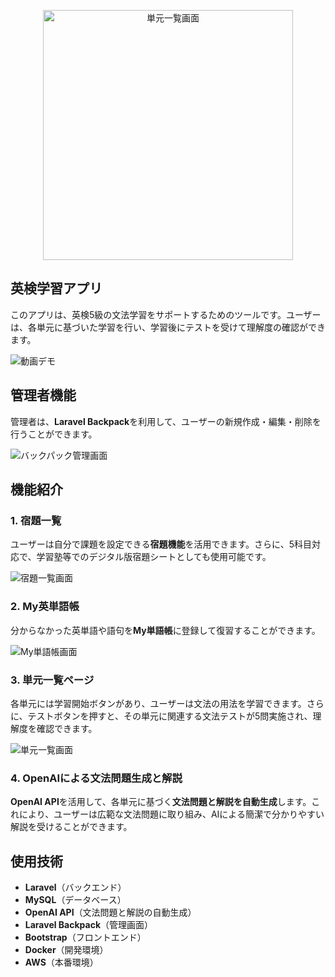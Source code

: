 <p align="center">
  <img src="https://github.com/user-attachments/assets/0521694f-9efd-4249-9955-591cab587c88" width="400" alt="単元一覧画面">
</p>

## 英検学習アプリ

このアプリは、英検5級の文法学習をサポートするためのツールです。ユーザーは、各単元に基づいた学習を行い、学習後にテストを受けて理解度の確認ができます。

![動画デモ](https://media1.giphy.com/media/v1.Y2lkPTc5MGI3NjExcWxmZXFwbTB2aDAzbjk1Y2hmeGY0eG9qdWp4Nm9seWhsZGppang5MyZlcD12MV9pbnRlcm5hbF9naWZfYnlfaWQmY3Q9Zw/vLgGXUvXC3huTXKNIY/giphy.gif)


## 管理者機能

管理者は、**Laravel Backpack**を利用して、ユーザーの新規作成・編集・削除を行うことができます。

![バックパック管理画面](https://github.com/user-attachments/assets/72a522cd-994c-4f4b-aa8a-277b3d277b1e)

## 機能紹介

### 1. 宿題一覧
ユーザーは自分で課題を設定できる**宿題機能**を活用できます。さらに、5科目対応で、学習塾等でのデジタル版宿題シートとしても使用可能です。

![宿題一覧画面](https://github.com/user-attachments/assets/46a8b966-4ad3-4029-b921-010c3311b98f)

### 2. My英単語帳
分からなかった英単語や語句を**My単語帳**に登録して復習することができます。

![My単語帳画面](https://github.com/user-attachments/assets/36aa4d25-42d0-4cdb-b4ae-d7566db2bab6)

### 3. 単元一覧ページ
各単元には学習開始ボタンがあり、ユーザーは文法の用法を学習できます。さらに、テストボタンを押すと、その単元に関連する文法テストが5問実施され、理解度を確認できます。

![単元一覧画面](https://github.com/user-attachments/assets/0521694f-9efd-4249-9955-591cab587c88)

### 4. OpenAIによる文法問題生成と解説
**OpenAI API**を活用して、各単元に基づく**文法問題と解説を自動生成**します。これにより、ユーザーは広範な文法問題に取り組み、AIによる簡潔で分かりやすい解説を受けることができます。

## 使用技術

- **Laravel**（バックエンド）
- **MySQL**（データベース）
- **OpenAI API**（文法問題と解説の自動生成）
- **Laravel Backpack**（管理画面）
- **Bootstrap**（フロントエンド）
- **Docker**（開発環境）
- **AWS**（本番環境）
